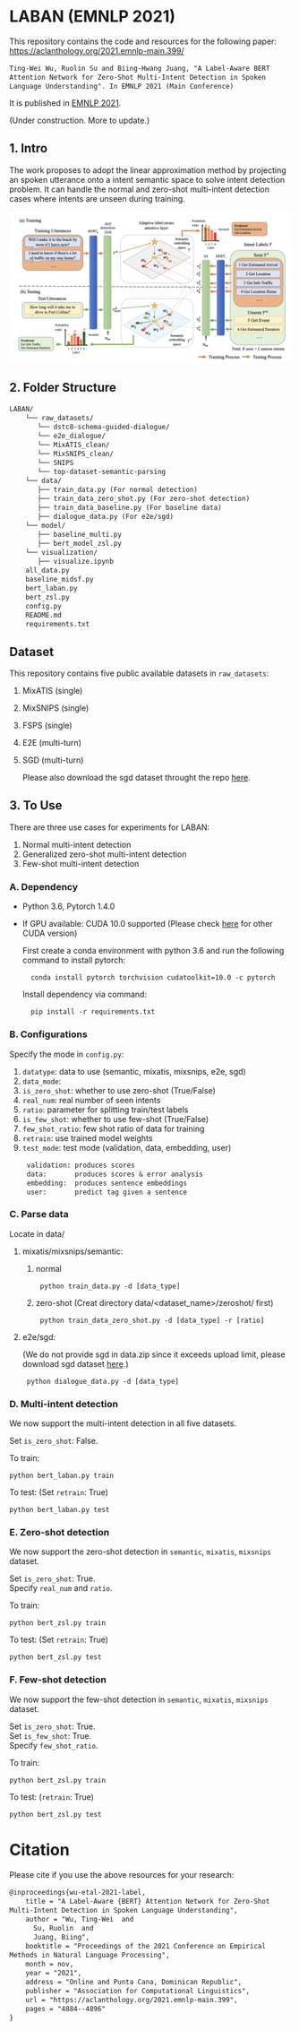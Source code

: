 # LABAN (EMNLP 2021)

This repository contains the code and resources for the following paper: <br>
https://aclanthology.org/2021.emnlp-main.399/

```
Ting-Wei Wu, Ruolin Su and Biing-Hwang Juang, "A Label-Aware BERT Attention Network for Zero-Shot Multi-Intent Detection in Spoken Language Understanding". In EMNLP 2021 (Main Conference)
```

It is published in [EMNLP 2021](https://2021.emnlp.org/).

(Under construction. More to update.)

## 1. Intro

The work proposes to adopt the linear approximation method by projecting an spoken utterance onto a intent semantic space to solve intent detection problem. It can handle the normal and zero-shot multi-intent detection cases where intents are unseen during training.


![image](visualization/model.png)



## 2. Folder Structure

```
LABAN/
    └── raw_datasets/
       └── dstc8-schema-guided-dialogue/
       └── e2e_dialogue/
       └── MixATIS_clean/
       └── MixSNIPS_clean/
       └── SNIPS
       └── top-dataset-semantic-parsing
    └── data/
       ├── train_data.py (For normal detection)
       ├── train_data_zero_shot.py (For zero-shot detection)
       ├── train_data_baseline.py (For baseline data)
       ├── dialogue_data.py (For e2e/sgd)
    └── model/
       ├── baseline_multi.py
       ├── bert_model_zsl.py
    └── visualization/
       ├── visualize.ipynb 
    all_data.py
    baseline_midsf.py
    bert_laban.py
    bert_zsl.py
    config.py
    README.md
    requirements.txt
```

## Dataset

This repository contains five public available datasets in `raw_datasets`:
1. MixATIS (single)
2. MixSNIPS (single) 
3. FSPS (single)
4. E2E (multi-turn)
5. SGD (multi-turn)

   Please also download the sgd dataset throught the repo [here](https://github.com/google-research-datasets/dstc8-schema-guided-dialogue).


## 3. To Use
There are three use cases for experiments for LABAN:

1. Normal multi-intent detection
2. Generalized zero-shot multi-intent detection
3. Few-shot multi-intent detection

### A. Dependency
* Python 3.6, Pytorch 1.4.0
* If GPU available: CUDA 10.0 supported (Please check [here](https://varhowto.com/category/python/pytorch/) for other CUDA version)

    First create a conda environment with python 3.6 and run the following command to install pytorch:
    >
        conda install pytorch torchvision cudatoolkit=10.0 -c pytorch

    Install dependency via command:
    >
        pip install -r requirements.txt



### B. Configurations

Specify the mode in `config.py`:

1. `datatype`: data to use (semantic, mixatis, mixsnips, e2e, sgd) <br>
2. `data_mode`: 
2. `is_zero_shot`: whether to use zero-shot (True/False) <br>
3. `real_num`: real number of seen intents <br>
4. `ratio`: parameter for splitting train/test labels <br>
5. `is_few_shot`: whether to use few-shot (True/False) <br>
6. `few_shot_ratio`: few shot ratio of data for training <br>
7. `retrain`: use trained model weights <br>
8. `test_mode`: test mode (validation, data, embedding, user)
    >
        validation: produces scores
        data:       produces scores & error analysis
        embedding:  produces sentence embeddings
        user:       predict tag given a sentence

### C. Parse data
Locate in data/
1. mixatis/mixsnips/semantic:
    
    1. normal
        >
            python train_data.py -d [data_type]
    2. zero-shot (Creat directory data/<dataset_name>/zeroshot/ first)
        >  
            python train_data_zero_shot.py -d [data_type] -r [ratio]
        
2. e2e/sgd:

    (We do not provide sgd in data.zip since it exceeds upload limit, please
    download sgd dataset [here](https://github.com/google-research-datasets/dstc8-schema-guided-dialogue).)
    >
        python dialogue_data.py -d [data_type]

### D. Multi-intent detection

We now support the multi-intent detection in all five datasets.

Set `is_zero_shot`: False.

To train:
>
    python bert_laban.py train

To test:
(Set `retrain`: True)
>
    python bert_laban.py test

### E. Zero-shot detection

We now support the zero-shot detection in `semantic`, `mixatis`, `mixsnips` dataset.

Set `is_zero_shot`: True. <br>
Specify `real_num` and `ratio`.

To train:
>
    python bert_zsl.py train
To test:
(Set `retrain`: True)
>
    python bert_zsl.py test

### F. Few-shot detection

We now support the few-shot detection in `semantic`, `mixatis`, `mixsnips` dataset.

Set `is_zero_shot`: True. <br>
Set `is_few_shot`: True. <br>
Specify `few_shot_ratio`.

To train:
>
    python bert_zsl.py train
To test:
(`retrain`: True)
>
    python bert_zsl.py test


# Citation

Please cite if you use the above resources for your research:

```
@inproceedings{wu-etal-2021-label,
    title = "A Label-Aware {BERT} Attention Network for Zero-Shot Multi-Intent Detection in Spoken Language Understanding",
    author = "Wu, Ting-Wei  and
      Su, Ruolin  and
      Juang, Biing",
    booktitle = "Proceedings of the 2021 Conference on Empirical Methods in Natural Language Processing",
    month = nov,
    year = "2021",
    address = "Online and Punta Cana, Dominican Republic",
    publisher = "Association for Computational Linguistics",
    url = "https://aclanthology.org/2021.emnlp-main.399",
    pages = "4884--4896"
}
```

